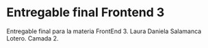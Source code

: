 # Entregable final Frontend 3
Entregable final para la materia FrontEnd 3. Laura Daniela Salamanca Lotero. Camada 2.
